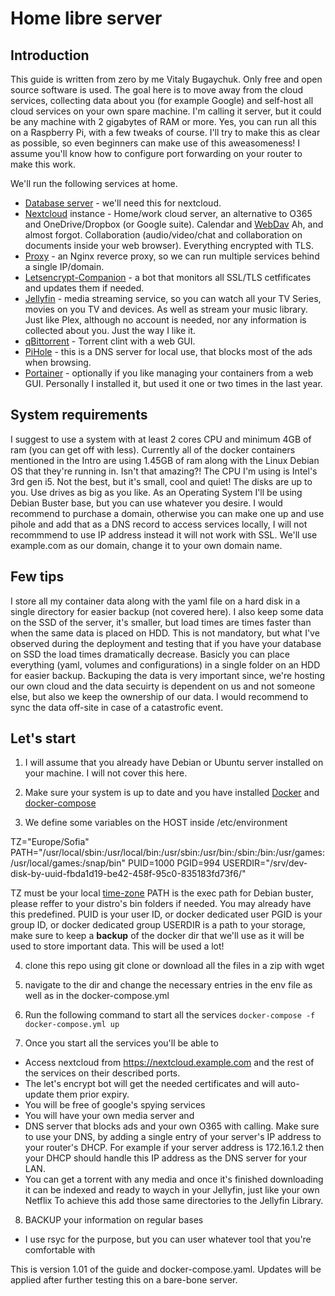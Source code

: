# Home libre server

## Introduction

This guide is written from zero by me Vitaly Bugaychuk. Only free and open source software is used.
The goal here is to move away from the cloud services, collecting data about you (for example Google) and self-host all cloud services on your own spare machine.
I'm calling it server, but it could be any machine with 2 gigabytes of RAM or more.
Yes, you can run all this on a Raspberry Pi, with a few tweaks of course.
I'll try to make this as clear as possible, so even beginners can make use of this aweasomeness!
I assume you'll know how to configure port forwarding on your router to make this work.

We'll run the following services at home.
  * [Database server](https://www.postgresql.org/) - we'll need this for nextcloud. 
  * [Nextcloud](https://nextcloud.com/) instance - Home/work cloud server, an alternative to O365 and OneDrive/Dropbox (or Google suite). Calendar and [WebDav](https://en.wikipedia.org/wiki/WebDAV) Ah, and almost forgot. Collaboration (audio/video/chat and collaboration on documents inside your web browser). Everything encrypted with TLS.
  * [Proxy](https://docs.nginx.com/nginx/admin-guide/web-server/reverse-proxy/) - an Nginx reverce proxy, so we can run multiple services behind a single IP/domain.
  * [Letsencrypt-Companion](https://hiqdev.com/packages/docker-letsencrypt-nginx-proxy-companion/) - a bot that monitors all SSL/TLS cetfificates and updates them if needed.
  * [Jellyfin](https://jellyfin.org/) - media streaming service, so you can watch all your TV Series, movies on you TV and devices. As well as stream your music library. Just like Plex, although no account is needed, nor any information is collected about you. Just the way I like it.
  * [qBittorrent](https://www.qbittorrent.org/) - Torrent clint with a web GUI.
  * [PiHole](https://pi-hole.net/) - this is a DNS server for local use, that blocks most of the ads when browsing.
  * [Portainer](https://www.portainer.io/) - optionally if you like managing your containers from a web GUI. Personally I installed it, but used it one or two times in the last year.

## System requirements

I suggest to use a system with at least 2 cores CPU and minimum 4GB of ram (you can get off with less).
Currently all of the docker containers mentioned in the Intro are using 1.45GB of ram along with the Linux Debian OS that they're running in. Isn't that amazing?!
The CPU I'm using is Intel's 3rd gen i5.
Not the best, but it's small, cool and quiet!
The disks are up to you. Use drives as big as you like.
As an Operating System I'll be using Debian Buster base, but you can use whatever you desire.
I would recommend to purchase a domain, otherwise you can make one up and use pihole and add that as a DNS record to access services locally, I will not recommmend to use IP address instead it will not work with SSL.
We'll use example.com as our domain, change it to your own domain name.

## Few tips

I store all my container data along with the yaml file on a hard disk in a single directory for easier backup (not covered here).
I also keep some data on the SSD of the server, it's smaller, but load times are times faster than when the same data is placed on HDD.
This is not mandatory, but what I've observed during the deployment and testing that if you have your database on SSD the load times dramatically decrease.
Basicly you can place everything (yaml, volumes and configurations) in a single folder on an HDD for easier backup.
Backuping the data is very important since, we're hosting our own cloud and the data secuirty is dependent on us and not someone else, but also we keep the ownership of our data.
I would recommend to sync the data off-site in case of a catastrofic event.

## Let's start

1. I will assume that you already have Debian or Ubuntu server installed on your machine. I will not cover this here.

2. Make sure your system is up to date and you have installed [Docker](https://docs.docker.com/engine/install/debian/) and [docker-compose](https://docs.docker.com/compose/install/)

3. We define some variables on the HOST inside /etc/environment

TZ="Europe/Sofia"
PATH="/usr/local/sbin:/usr/local/bin:/usr/sbin:/usr/bin:/sbin:/bin:/usr/games:/usr/local/games:/snap/bin"
PUID=1000
PGID=994
USERDIR="/srv/dev-disk-by-uuid-fbda1d19-be42-458f-95c0-835183fd73f6/"

  TZ must be your local [time-zone](https://en.wikipedia.org/wiki/List_of_tz_database_time_zones)
  PATH is the exec path for Debian buster, please reffer to your distro's bin folders if needed. You may already have this predefined.
  PUID is your user ID, or docker dedicated user
  PGID is your group ID, or docker dedicated group
  USERDIR is a path to your storage, make sure to keep a **backup** of the docker dir that we'll use as it will be used to store important data. This will be used a lot!
  
4. clone this repo using git clone or download all the files in a zip with wget

5. navigate to the dir and change the necessary entries in the env file as well as in the docker-compose.yml

6. Run the following command to start all the services
``docker-compose -f docker-compose.yml up``

7. Once you start all the services you'll be able to 
 * Access nextcloud from https://nextcloud.example.com and the rest of the services on their described ports.
 * The let's encrypt bot will get the needed certificates and will auto-update them prior expiry.
 * You will be free of google's spying services
 * You will have your own media server and
 * DNS server that blocks ads and your own O365 with calling.
   Make sure to use your DNS, by adding a single entry of your server's IP address to your router's DHCP. 
   For example if your server address is 172.16.1.2 then your DHCP should handle this IP address as the DNS server for your LAN.
 * You can get a torrent with any media and once it's finished downloading it can be indexed and ready to waych in your Jellyfin, just like your own Netflix
   To achieve this add those same directories to the Jellyfin Library.
   
 8. BACKUP your information on regular bases
  * I use rsyc for the purpose, but you can user whatever tool that you're comfortable with

This is version 1.01 of the guide and docker-compose.yaml. Updates will be applied after further testing this on a bare-bone server.

